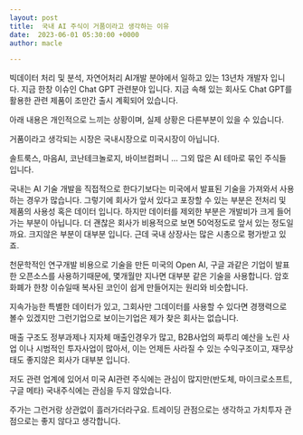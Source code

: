 ```yaml
---
layout: post
title:  국내 AI 주식이 거품이라고 생각하는 이유
date:  2023-06-01 05:30:00 +0000
author: macle

---
```


빅데이터 처리 및 분석, 자연어처리 AI개발 분야에서 일하고 있는 13년차 개발자 입니다. 지금 한창 이슈인 Chat GPT 관련분야 입니다. 지금 속해 있는 회사도 Chat GPT를 활용한 관련 제품이 조만간 출시 계획되어 있습니다.

아래 내용은 개인적으로 느끼는 상황이며, 실제 상황은 다른부분이 있을 수 있습니다.

거품이라고 생각되는 시장은 국내시장으로 미국시장이 아닙니다.

솔트룩스, 마음AI, 코난테크놀로지, 바이브컴퍼니 ... 그외 많은 AI 테마로 묶인 주식들 입니다.

국내는 AI 기술 개발을 직접적으로 한다기보다는 미국에서 발표된 기술을 가져와서 사용하는 경우가 많습니다. 그렇기에 회사가 앞서 있다고 포장할 수 있는 부분은 전처리 및 제품의 사용성 혹은 데이터 입니다. 하지만 데이터를 제외한 부분은 개발비가 크게 들어가는 부분이 아닙니다. 더 괜찮은 회사가 비용적으로 보면 50억정도로 앞서 있는 정도일까요. 크지않은 부분이 대부분 입니다. 근데 국내 상장사는 많은 시총으로 평가받고 있죠.

천문학적인 연구개발 비용으로 기술을 만든 미국의 Open AI, 구글 과같은 기업이 발표한 오픈소스를 사용하기때문에, 몇개월만 지나면 대부분 같은 기술을 사용합니다. 암호화폐가 한창 이슈일때 복사된 코인이 쉽게 만들어지는 원리와 비슷합니다.

지속가능한 특별한 데이터가 있고, 그회사만 그데이터를 사용할 수 있다면 경쟁력으로 볼수 있겠지만 그런기업으로 보이는기업은 제가 찾은 회사는 없습니다.

매출 구조도 정부과제나 지자체 매출인경우가 많고, B2B사업의 짜투리 예산을 노린 사업 이나 시범적인 투자사업이 많아서, 이는 언제든 사라질 수 있는 수익구조이고, 재무상태도 좋지않은 회사가 대부분 입니다.

저도 관련 업계에 있어서 미국 AI관련 주식에는 관심이 많지만(반도체, 마이크로소프트, 구글 메타) 국내주식에는 관심을 두지 않았습니다.

주가는 그런거랑 상관없이 흘러가더라구요. 트레이딩 관점으로는 생각하고 가치투자 관점으로는 좋지 않다고 생각합니다.